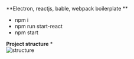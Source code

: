 **Electron, reactjs, bable, webpack boilerplate **

* npm i
* npm run start-react 
* npm start

**Project structure**
*  
![structure](/uploads/3c6dcb107e9c9fd3847bd4a5d66a573c/Screenshot_2019-07-29_at_7.54.02_PM.png)

